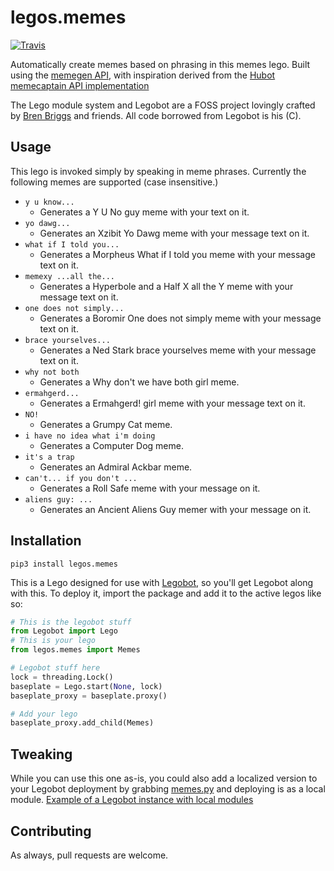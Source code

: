 # legos.memes

[![Travis](https://travis-ci.org/drewpearce/legos.memes.svg)]()

Automatically create memes based on phrasing in this memes lego. Built using the [memegen API](https://memegen.link/api/), with inspiration derived from the [Hubot memecaptain API implementation](https://www.npmjs.com/package/hubot-meme)

The Lego module system and Legobot are a FOSS project lovingly crafted by [Bren Briggs](https://github.com/bbriggs) and friends. All code borrowed from Legobot is his (C).

## Usage
This lego is invoked simply by speaking in meme phrases. Currently the following memes are supported (case insensitive.)
- `y u know...`
  - Generates a Y U No guy meme with your text on it.
- `yo dawg...`
  - Generates an Xzibit Yo Dawg meme with your message text on it.
- `what if I told you...`
  - Generates a Morpheus What if I told you meme with your message text on it.
- `memexy ...all the...`
  - Generates a Hyperbole and a Half X all the Y meme with your message text on it.
- `one does not simply...`
  - Generates a Boromir One does not simply meme with your message text on it.
- `brace yourselves...`
  - Generates a Ned Stark brace yourselves meme with your message text on it.
- `why not both`
  - Generates a Why don't we have both girl meme.
- `ermahgerd...`
  - Generates a Ermahgerd! girl meme with your message text on it.
- `NO!`
  - Generates a Grumpy Cat meme.
- `i have no idea what i'm doing`
  - Generates a Computer Dog meme.
- `it's a trap`
  - Generates an Admiral Ackbar meme.
- `can't... if you don't ...`
  - Generates a Roll Safe meme with your message on it.
- `aliens guy: ...`
  - Generates an Ancient Aliens Guy memer with your message on it.

## Installation

`pip3 install legos.memes`

This is a Lego designed for use with [Legobot](https://github.com/bbriggs/Legobot), so you'll get Legobot along with this. To deploy it, import the package and add it to the active legos like so:

```python
# This is the legobot stuff
from Legobot import Lego
# This is your lego
from legos.memes import Memes

# Legobot stuff here
lock = threading.Lock()
baseplate = Lego.start(None, lock)
baseplate_proxy = baseplate.proxy()

# Add your lego
baseplate_proxy.add_child(Memes)
```

## Tweaking

While you can use this one as-is, you could also add a localized version to your Legobot deployment by grabbing [memes.py](legos/memes.py) and deploying is as a local module. [Example of a Legobot instance with local modules](https://github.com/voxpupuli/thevoxfox/)

## Contributing

As always, pull requests are welcome.
